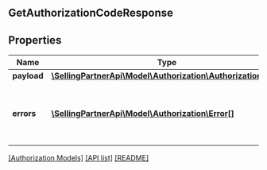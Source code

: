 ## GetAuthorizationCodeResponse

## Properties

Name | Type | Description | Notes
------------ | ------------- | ------------- | -------------
**payload** | [**\SellingPartnerApi\Model\Authorization\AuthorizationCode**](AuthorizationCode.md) |  | [optional]
**errors** | [**\SellingPartnerApi\Model\Authorization\Error[]**](Error.md) | A list of error responses returned when a request is unsuccessful. | [optional]

[[Authorization Models]](../) [[API list]](../../Api) [[README]](../../../README.md)

